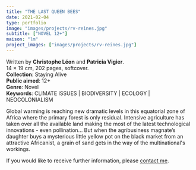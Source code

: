 ```yaml
---
title: "THE LAST QUEEN BEES"
date: 2021-02-04
type: portfolio
image: "images/projects/rv-reines.jpg"
subtitle: ["NOVEL 12+"]
maison: "lm"
project_images: ["images/projects/rv-reines.jpg"]
---
```


Written by **Christophe Léon** and **Patricia Vigier**.   
14 × 19 cm, 202 pages, softcover.   
**Collection**: Staying Alive   
**Public aimed**: 12+   
**Genre**: Novel      
**Keywords**: CLIMATE ISSUES | BIODIVERSITY | ECOLOGY | NEOCOLONIALISM        

 
Global warming is reaching new dramatic levels in this equatorial zone of Africa where the primary forest is only residual. Intensive agriculture has taken over all the available land making the most of the latest technological innovations - even pollination... But when the agribusiness magnate’s daughter buys a mysterious little yellow pot on the black market from an attractive Africanist, a grain of sand gets in the way of the multinational's workings.





If you would like to receive further information, please [contact me](mailto:melanie.guillaumin.edition@gmail.com).


